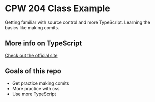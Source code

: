 # CPW 204 Class Example
Getting familiar with source control and more TypeScript. Learning the basics like making comits.

## More info on TypeScript
[Check out the official site](https://www.typescriptlang.org/)

## Goals of this repo
- Get practice making comits
- More practice with css
- Use more TypeScript
